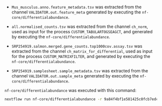 - `Mus_musculus.anno.feature_metadata.tsv` was extracted from the channel `VALIDATOR.out.feature_meta` generated by executing the `nf-core/differentialabundance`.

- `all.normalised_counts.tsv` was extracted from the channel `ch_norm`, used as input for the process `CUSTOM_TABULARTOGSEAGCT`, and generated by executing the `nf-core/differentialabundance`.

- `SRP254919.salmon.merged.gene_counts.top1000cov.assay.tsv` was extracted from the channel `ch_matrix_for_differential`, used as input for the process `CUSTOM_MATRIXFILTER`, and generated by executing the `nf-core/differentialabundance`.

- `SRP254919.samplesheet.sample_metadata.tsv` was extracted from the channel `VALIDATOR.out.sample_meta` generated by executing the `nf-core/differentialabundance`.


`nf-core/differentialabundance` was executed with this command:

```bash
nextflow run nf-core/differentialabundance -r 9a84f4bf1e581425c0fcb7edcec772998265eeb1 -latest -profile docker,test --outdir results
```
